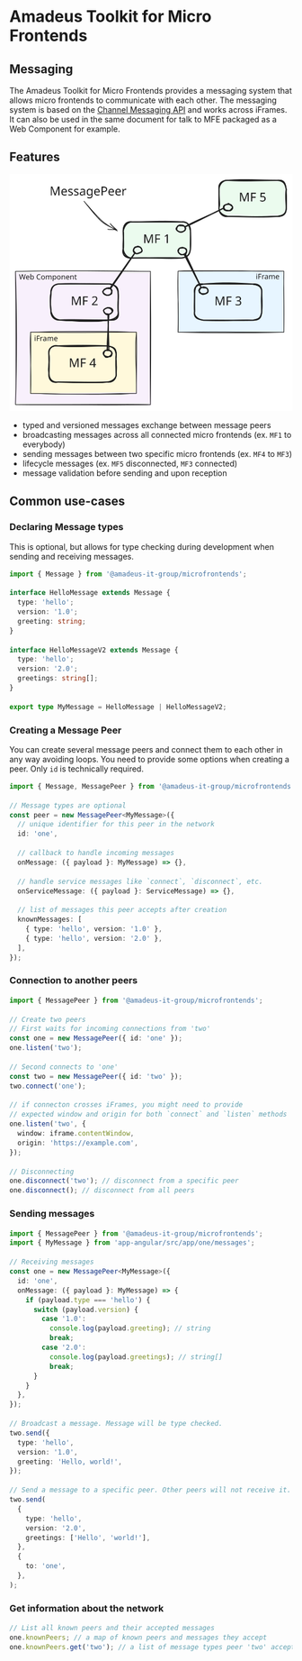 # Amadeus Toolkit for Micro Frontends

## Messaging

The Amadeus Toolkit for Micro Frontends provides a messaging system that allows micro frontends to communicate with each other. The messaging system is based on the [Channel Messaging API](https://developer.mozilla.org/en-US/docs/Web/API/Channel_Messaging_API) and works across iFrames. It can also be used in the same document for talk to MFE packaged as a Web Component for example.

## Features

![img.png](docs/schema.svg)

- typed and versioned messages exchange between message peers
- broadcasting messages across all connected micro frontends (ex. `MF1` to everybody)
- sending messages between two specific micro frontends (ex. `MF4` to `MF3`)
- lifecycle messages (ex. `MF5` disconnected, `MF3` connected)
- message validation before sending and upon reception

## Common use-cases

### Declaring Message types

This is optional, but allows for type checking during development when sending and receiving messages.

```ts
import { Message } from '@amadeus-it-group/microfrontends';

interface HelloMessage extends Message {
  type: 'hello';
  version: '1.0';
  greeting: string;
}

interface HelloMessageV2 extends Message {
  type: 'hello';
  version: '2.0';
  greetings: string[];
}

export type MyMessage = HelloMessage | HelloMessageV2;
```

### Creating a Message Peer

You can create several message peers and connect them to each other in any way avoiding loops. You need to provide some options when creating a peer. Only `id` is technically required.

```ts
import { Message, MessagePeer } from '@amadeus-it-group/microfrontends';

// Message types are optional
const peer = new MessagePeer<MyMessage>({
  // unique identifier for this peer in the network
  id: 'one',

  // callback to handle incoming messages
  onMessage: ({ payload }: MyMessage) => {},

  // handle service messages like `connect`, `disconnect`, etc.
  onServiceMessage: ({ payload }: ServiceMessage) => {},

  // list of messages this peer accepts after creation
  knownMessages: [
    { type: 'hello', version: '1.0' },
    { type: 'hello', version: '2.0' },
  ],
});
```

### Connection to another peers

```ts
import { MessagePeer } from '@amadeus-it-group/microfrontends';

// Create two peers
// First waits for incoming connections from 'two'
const one = new MessagePeer({ id: 'one' });
one.listen('two');

// Second connects to 'one'
const two = new MessagePeer({ id: 'two' });
two.connect('one');

// if connecton crosses iFrames, you might need to provide
// expected window and origin for both `connect` and `listen` methods
one.listen('two', {
  window: iframe.contentWindow,
  origin: 'https://example.com',
});

// Disconnecting
one.disconnect('two'); // disconnect from a specific peer
one.disconnect(); // disconnect from all peers
```

### Sending messages

```ts
import { MessagePeer } from '@amadeus-it-group/microfrontends';
import { MyMessage } from 'app-angular/src/app/one/messages';

// Receiving messages
const one = new MessagePeer<MyMessage>({
  id: 'one',
  onMessage: ({ payload }: MyMessage) => {
    if (payload.type === 'hello') {
      switch (payload.version) {
        case '1.0':
          console.log(payload.greeting); // string
          break;
        case '2.0':
          console.log(payload.greetings); // string[]
          break;
      }
    }
  },
});

// Broadcast a message. Message will be type checked.
two.send({
  type: 'hello',
  version: '1.0',
  greeting: 'Hello, world!',
});

// Send a message to a specific peer. Other peers will not receive it.
two.send(
  {
    type: 'hello',
    version: '2.0',
    greetings: ['Hello', 'world!'],
  },
  {
    to: 'one',
  },
);
```

### Get information about the network

```ts
// List all known peers and their accepted messages
one.knownPeers; // a map of known peers and messages they accept
one.knownPeers.get('two'); // a list of message types peer 'two' accepts
```

